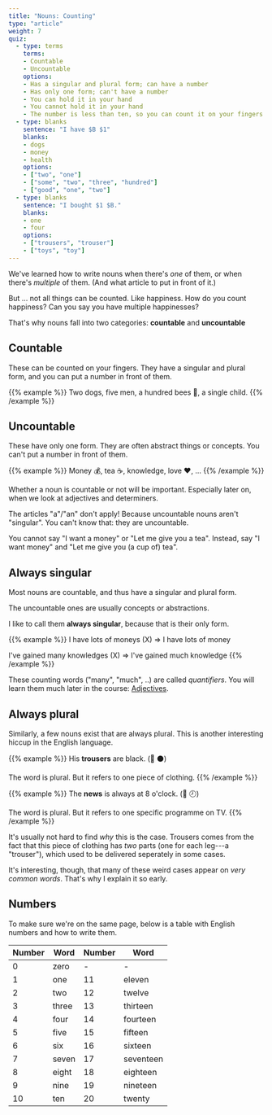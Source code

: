 ```yaml
---
title: "Nouns: Counting"
type: "article"
weight: 7
quiz:
  - type: terms
    terms: 
    - Countable
    - Uncountable
    options:
    - Has a singular and plural form; can have a number
    - Has only one form; can't have a number
    - You can hold it in your hand
    - You cannot hold it in your hand
    - The number is less than ten, so you can count it on your fingers
  - type: blanks
    sentence: "I have $B $1"
    blanks: 
    - dogs
    - money
    - health
    options:
    - ["two", "one"]
    - ["some", "two", "three", "hundred"]
    - ["good", "one", "two"]
  - type: blanks
    sentence: "I bought $1 $B."
    blanks: 
    - one
    - four
    options:
    - ["trousers", "trouser"]
    - ["toys", "toy"]
---
```


We've learned how to write nouns when there's _one_ of them, or when there's _multiple_ of them. (And what article to put in front of it.)

But ... not all things can be counted. Like happiness. How do you count happiness? Can you say you have multiple happinesses?

That's why nouns fall into two categories: **countable** and **uncountable**

## Countable

These can be counted on your fingers. They have a singular and plural form, and you can put a number in front of them. 

{{% example %}}
Two dogs, five men, a hundred bees 🐝, a single child.
{{% /example %}}

## Uncountable

These have only one form. They are often abstract things or concepts. You can't put a number in front of them.

{{% example %}}
Money 💰, tea ☕, knowledge, love ❤️, ...
{{% /example %}}

Whether a noun is countable or not will be important. Especially later on, when we look at adjectives and determiners.

The articles "a"/"an" don't apply! Because uncountable nouns aren't "singular". You can't know that: they are uncountable.

You cannot say "I want a money" or "Let me give you a tea". Instead, say "I want money" and "Let me give you (a cup of) tea".

## Always singular

Most nouns are countable, and thus have a singular and plural form. 

The uncountable ones are usually concepts or abstractions. 

I like to call them **always singular**, because that is their only form.

{{% example %}}
I have lots of moneys (X) => I have lots of money

I've gained many knowledges (X) => I've gained much knowledge
{{% /example %}}

These counting words ("many", "much", ..) are called _quantifiers_. You will learn them much later in the course: [Adjectives](../adjectives/).

## Always plural

Similarly, a few nouns exist that are always plural. This is another interesting hiccup in the English language.

{{% example %}}
His **trousers** are black. (👖 ⚫)

The word is plural. But it refers to one piece of clothing.
{{% /example %}}

{{% example %}}
The **news** is always at 8 o'clock. (📰 🕗)

The word is plural. But it refers to one specific programme on TV.
{{% /example %}}

It's usually not hard to find _why_ this is the case. Trousers comes from the fact that this piece of clothing has _two_ parts (one for each leg---a "trouser"), which used to be delivered seperately in some cases.

It's interesting, though, that many of these weird cases appear on _very common words_. That's why I explain it so early.

## Numbers

To make sure we're on the same page, below is a table with English numbers and how to write them.

| Number | Word | Number | Word |
| ------ | ---- | ------ | ---- |
| 0      | zero | \- | \- |
| 1 | one | 11 | eleven |
| 2 | two | 12 | twelve |
| 3 | three | 13 | thirteen |
| 4 | four | 14 | fourteen |
| 5 | five | 15 | fifteen |
| 6 | six | 16 | sixteen |
| 7 | seven | 17 | seventeen |
| 8 | eight | 18 | eighteen |
| 9 | nine | 19 | nineteen |
| 10 | ten | 20 | twenty |